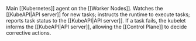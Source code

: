 Main [[Kubernetes]] agent on the [[Worker Nodes]]. Watches the [[KubeAPI|API server]] for new tasks; instructs the runtime to execute tasks; reports task status to the  [[KubeAPI|API server]]. If a task fails, the kubelet informs the [[KubeAPI|API server]], allowing the [[Control Plane]] to decide corrective actions.
